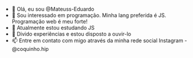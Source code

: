 - 👋 Olá, eu sou @Mateuss-Eduardo
- 👀 Sou interessado em programação. Minha lang preferida é JS. Programação web é meu forte!
- 🌱 Atualmente estou estudando JS
- 💞️ Divido experiências e estou disposto a ouvir-lo
- 📫 Entre em contato com migo através da minha rede social Instagram - @coquinho.hip

<!---
Mateuss-Eduardo/Mateuss-Eduardo is a ✨ special ✨ repository because its `README.md` (this file) appears on your GitHub profile.
You can click the Preview link to take a look at your changes.
--->
